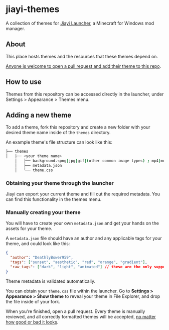 # jiayi-themes

A collection of themes for [Jiayi Launcher](https://github.com/JiayiSoftware/JiayiLauncher), a Minecraft for Windows mod manager.

## About

This place hosts themes and the resources that these themes depend on.

[Anyone is welcome to open a pull request and add their theme to this repo](https://github.com/JiayiSoftware/jiayi-themes#adding-a-new-theme).

## How to use

Themes from this repository can be accessed directly in the launcher, under Settings > Appearance > Themes menu.

## Adding a new theme

To add a theme, fork this repository and create a new folder with your desired theme name inside of the `themes` directory.

An example theme's file structure can look like this:

```bash
├── themes
│   ├── <your theme name>
    │   ├── background.<png|jpg|gif|(other common image types) ; mp4|mov|webm>
    │   ├── metadata.json
    │   └── theme.css
```

### Obtaining your theme through the launcher

Jiayi can export your current theme and fill out the required metadata. You can find this functionality in the themes menu.

### Manually creating your theme

You will have to create your own `metadata.json` and get your hands on the assets for your theme.

A `metadata.json` file should have an author and any applicable tags for your theme, and could look like this:

```json
{
  "author": "DeathlyBower959",
  "tags": ["sunset", "aesthetic", "red", "orange", "gradient"],
  "raw_tags": ["dark", "light", "animated"] // these are the only supported raw tags
}
```

Theme metadata is validated automatically.

You can obtain your `theme.css` file within the launcher. Go to **Settings > Appearance > Show theme** to reveal your theme in File Explorer, and drop the file inside of your fork.

When you're finished, open a pull request. Every theme is manually reviewed, and all correctly formatted themes will be accepted, [no matter how good or bad it looks](https://raw.githubusercontent.com/JiayiSoftware/jiayi-themes/main/.github/assets/bad%20theme.png).
